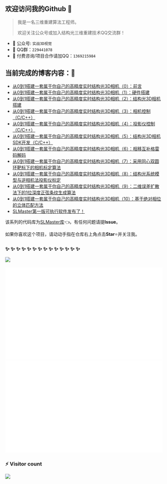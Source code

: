 ## 欢迎访问我的Github 👋

> 我是一名三维重建算法工程师。
>
> 欢迎关注公众号或加入结构光三维重建技术QQ交流群！

- 🏡 公众号: `实战3D视觉`
- 💬 QQ群：`229441078`
- 📕 付费咨询/项目合作请加QQ：`1369215984`

## 当前完成的博客内容：👋
- [从0到1搭建一套属于你自己的高精度实时结构光3D相机（0）：前言](https://mp.weixin.qq.com/s?__biz=MzkxNTY2NDc2OA==&mid=2247483677&idx=1&sn=3c08aa1db66ec9c1e60cb1279acc0fba&chksm=c15afbf2f62d72e470c86b24366fc7ac9252f28159edf9d434ba5ab9a603f98acb91b89e471b#rd)
- [从0到1搭建一套属于你自己的高精度实时结构光3D相机（1）：硬件搭建](https://mp.weixin.qq.com/s?__biz=MzkxNTY2NDc2OA==&mid=2247483747&idx=1&sn=4604770d6fe19d5bc390c13cba738b2c&chksm=c15afb8cf62d729ab5a5940fbdf37040ff4f9b9813b91b7132ea556f27e6f86e62168813a75d#rd)
- [从0到1搭建一套属于你自己的高精度实时结构光3D相机（2）：结构光3D相机搭建](https://mp.weixin.qq.com/s?__biz=MzkxNTY2NDc2OA==&mid=2247483758&idx=1&sn=0a52c3dbe1d72f10d60ec5334cd8d70c&chksm=c15afb81f62d7297ea314acb4171567d296ace5f6dd6ccb34db786c7402b18e85eb7a61fbad7#rd)
- [从0到1搭建一套属于你自己的高精度实时结构光3D相机（3）：相机控制（C/C++）](https://mp.weixin.qq.com/s?__biz=MzkxNTY2NDc2OA==&mid=2247483764&idx=1&sn=82754d0a7f17708c1440adf24648d0f1&chksm=c15afb9bf62d728dd97ea9d2d081ec8675259de3abf0700623ad155cd76ef354a30d1ca5a7dc#rd)
- [从0到1搭建一套属于你自己的高精度实时结构光3D相机（4）：投影仪控制（C/C++）](https://mp.weixin.qq.com/s?__biz=MzkxNTY2NDc2OA==&mid=2247483770&idx=1&sn=b3fcf4bba677ada45cf02fbcbfb86705&chksm=c15afb95f62d7283694ea23260203bd754f3f218dcfc8607898f6c1aef8044af269904121385#rd)
- [从0到1搭建一套属于你自己的高精度实时结构光3D相机（5）：结构光3D相机SDK开发（C/C++）](https://mp.weixin.qq.com/s?__biz=MzkxNTY2NDc2OA==&mid=2247483779&idx=1&sn=bfcfa6b52a7a964315e7f444a545eb76&chksm=c15afb6cf62d727a9df5971aef0a9954d5f3314df00917948d50061b3d14fe90eb1e550920ee#rd)
- [从0到1搭建一套属于你自己的高精度实时结构光3D相机（6）：相移互补格雷码解码](https://mp.weixin.qq.com/s?__biz=MzkxNTY2NDc2OA==&mid=2247483794&idx=1&sn=e6b954fb650da4cf50bfb7dfd3ea61c2&chksm=c15afb7df62d726b6807c4be55f895866dd6dea625674c938baf446b83855386d86a68fba6ef#rd)
- [从0到1搭建一套属于你自己的高精度实时结构光3D相机（7）：采用同心双圆环靶标下的相机标定算法](https://mp.weixin.qq.com/s?__biz=MzkxNTY2NDc2OA==&mid=2247483822&idx=1&sn=723ce9be9ad583256e2fd7c3cc6d0ff8&chksm=c15afb41f62d72575d8f78773fe34173123e03fd031caadaa109090ba4eab7ad187de398d2ba#rd)
- [从0到1搭建一套属于你自己的高精度实时结构光3D相机（8）：结构光系统模型与逆相机法投影仪标定](https://mp.weixin.qq.com/s?__biz=MzkxNTY2NDc2OA==&mid=2247483842&idx=1&sn=bbd65189afe51821a31216faf113a1af&chksm=c15afb2df62d723bce843b7cc9914530bb2eb84da7405676149a8762ce978c45db8c159dd5f9#rd)
- [从0到1搭建一套属于你自己的高精度实时结构光3D相机（9）：二维误差扩散法下的1位深度正弦条纹生成算法](https://mp.weixin.qq.com/s?__biz=MzkxNTY2NDc2OA==&mid=2247483859&idx=1&sn=f4e58e1628c790b5e370523fd94c4dfb&chksm=c15afb3cf62d722a6865e151837d5e8481721a7f9e59fde32eea5a3e26873c4b9993d648b5d4#rd)
- [从0到1搭建一套属于你自己的高精度实时结构光3D相机（10）：基于绝对相位的立体匹配方法](https://mp.weixin.qq.com/s?__biz=MzkxNTY2NDc2OA==&mid=2247483869&idx=1&sn=6e0eea41b1eef97854afa3211c4d39ff&chksm=c15afb32f62d722471f63f6f55baf5badf216f0e4bb83516f35a4567a229184df6b80608af29#rd)
- [SLMaster第一版可执行软件发布了！](https://mp.weixin.qq.com/s?__biz=MzkxNTY2NDc2OA==&mid=2247483874&idx=1&sn=139634f6d6e8478e637605b6289062d7&chksm=c15afb0df62d721be0b44ff803f6461e9ba4acc57386ef3a8901de7600950021877085bab7d2#rd)

该系列的代码库为[SLMaster库](https://github.com/Practice3DVision/SLMaster)👈，有任何问题请提**Issue**。

如果你喜欢这个项目，请动动手指在仓库右上角点击**Star**⭐并关注我。

###  ✨ ✨ ✨ ✨ ✨ ✨ ✨ ✨ ✨ ✨ ✨ ✨ ✨ ✨ 

![](https://github-readme-stats-eight-theta.vercel.app/api?username=Practice3DVision&hide_border=true&show_icons=true&theme=bear&include_all_commits=true&count_private=true)

![](https://raw.githubusercontent.com/Practice3DVision/github-stats-transparent/output/generated/overview.svg)
![](https://raw.githubusercontent.com/Practice3DVision/github-stats-transparent/output/generated/languages.svg)

### ⚡ Visitor count
![](https://profile-counter.glitch.me/Practice3DVision/count.svg)